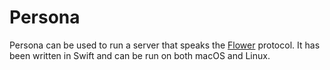# Persona

Persona can be used to run a server that speaks the [Flower](https://github.com/OperatorFoundation/Flower.git) protocol. It has been written in Swift and can be run on both macOS and Linux.

